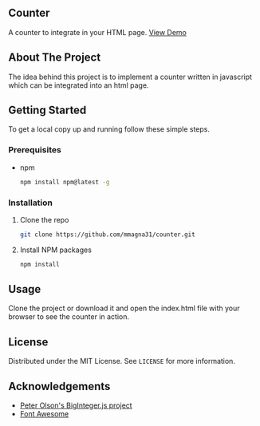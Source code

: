 ## Counter

A counter to integrate in your HTML page. <a href="https://mmagna31-counter.netlify.app/" target="_blank">View Demo</a>


## About The Project

The idea behind this project is to implement a counter written in javascript which can be integrated into an html page.


## Getting Started

To get a local copy up and running follow these simple steps.


### Prerequisites

* npm
  ```sh
  npm install npm@latest -g
  ```


### Installation

1. Clone the repo
   ```sh
   git clone https://github.com/mmagna31/counter.git
   ```
2. Install NPM packages
   ```sh
   npm install
   ```


## Usage

Clone the project or download it and open the index.html file with your browser to see the counter in action.


## License

Distributed under the MIT License. See `LICENSE` for more information.


## Acknowledgements

* [Peter Olson's BigInteger.js project](https://github.com/peterolson/BigInteger.js)
* [Font Awesome](https://fontawesome.com)
